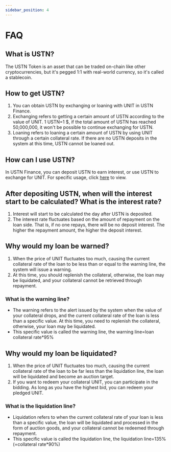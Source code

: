 ```yaml
---
sidebar_position: 4
---
```


# FAQ

## What is USTN?

The USTN Token is an asset that can be traded on-chain like other cryptocurrencies, but it's pegged 1:1 with real-world currency, so it's called a stablecoin.

## How to get USTN?

1. You can obtain USTN by exchanging or loaning with UNIT in USTN Finance.
2. Exchanging refers to getting a certain amount of USTN according to the value of UNIT. 1 USTN=1 $, if the total amount of USTN has reached 50,000,000, it won't be possible to continue exchanging for USTN.
3. Loaning refers to loaning a certain amount of USTN by using UNIT through a certain collateral rate. If there are no USTN deposits in the system at this time, USTN cannot be loaned out.

## How can I use USTN?

In USTN Finance, you can deposit USTN to earn interest, or use USTN to exchange for UNIT. For specific usage, click [here](https://124.70.23.119:3021/en/docs/ustn/financial-operations/) to view.

## After depositing USTN, when will the interest start to be calculated? What is the interest rate?

1. Interest will start to be calculated the day after USTN is deposited.
2. The interest rate fluctuates based on the amount of repayment on the loan side. That is, if no one repays, there will be no deposit interest. The higher the repayment amount, the higher the deposit interest.

## Why would my loan be warned?

1. When the price of UNIT fluctuates too much, causing the current collateral rate of the loan to be less than or equal to the warning line, the system will issue a warning.
2. At this time, you should replenish the collateral, otherwise, the loan may be liquidated, and your collateral cannot be retrieved through repayment.

### What is the warning line?

- The warning refers to the alert issued by the system when the value of your collateral drops, and the current collateral rate of the loan is less than a specific value. At this time, you need to replenish the collateral, otherwise, your loan may be liquidated.
- This specific value is called the warning line, the warning line=loan collateral rate\*95%

## Why would my loan be liquidated?

1. When the price of UNIT fluctuates too much, causing the current collateral rate of the loan to be far less than the liquidation line, the loan will be liquidated and become an auction target.
2. If you want to redeem your collateral UNIT, you can participate in the bidding. As long as you have the highest bid, you can redeem your pledged UNIT.

### What is the liquidation line?

- Liquidation refers to when the current collateral rate of your loan is less than a specific value, the loan will be liquidated and processed in the form of auction goods, and your collateral cannot be redeemed through repayment.
- This specific value is called the liquidation line, the liquidation line=135% (=collateral rate\*90%)

